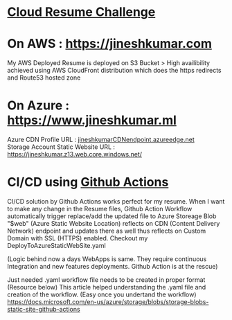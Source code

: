 # [Cloud Resume Challenge](https://acloudguru.com/blog/engineering/cloudguruchallenge-your-resume-in-azure)

# On AWS : https://jineshkumar.com
My AWS Deployed Resume is deployed on S3 Bucket > High availibility achieved using AWS CloudFront distribution which does the https redirects and Route53 hosted zone


# On Azure : https://www.jineshkumar.ml  
Azure CDN Profile URL : [jineshkumarCDNendpoint.azureedge.net](https://jineshkumarcdnendpoint.azureedge.net/)  
Storage Account Static Website URL : https://jineshkumar.z13.web.core.windows.net/

# CI/CD using [Github Actions](https://docs.microsoft.com/en-us/azure/storage/blobs/storage-blobs-static-site-github-actions)

CI/CD solution by Github Actions works perfect for my resume. When I want to make any change in the Resume files, Github Action Workflow automatically trigger replace/add the updated file to Azure Storeage Blob "$web" (Azure Static Website Location) reflects on CDN (Content Delivery Network) endpoint and updates there as well thus reflects on Custom Domain with SSL (HTTPS) enabled. Checkout my DeployToAzureStaticWebSite.yaml

(Logic behind now a days WebApps is same. They require continuous Integration and new features deployments. Github Action is at the rescue) 

Just needed .yaml workflow file needs to be created in proper format (Resource below)
This article helped understanding the .yaml file and creation of the workflow. (Easy once you undertand the workflow)  
https://docs.microsoft.com/en-us/azure/storage/blobs/storage-blobs-static-site-github-actions
